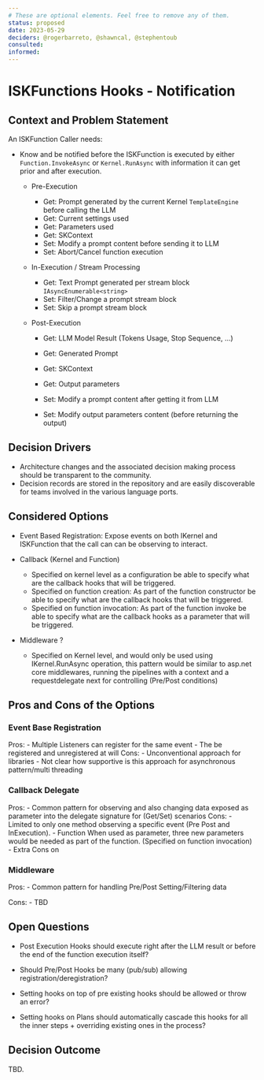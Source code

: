 ```yaml
---
# These are optional elements. Feel free to remove any of them.
status: proposed
date: 2023-05-29
deciders: @rogerbarreto, @shawncal, @stephentoub
consulted: 
informed: 
---
```


# ISKFunctions Hooks - Notification

## Context and Problem Statement

An ISKFunction Caller needs:

- Know and be notified before the ISKFunction is executed by either `Function.InvokeAsync` or `Kernel.RunAsync` with information it can get prior and after execution.

  - Pre-Execution

    - Get: Prompt generated by the current Kernel `TemplateEngine` before calling the LLM
    - Get: Current settings used
    - Get: Parameters used
    - Get: SKContext
    - Set: Modify a prompt content before sending it to LLM
    - Set: Abort/Cancel function execution

  - In-Execution / Stream Processing

    - Get: Text Prompt generated per stream block `IAsyncEnumerable<string>`
    - Set: Filter/Change a prompt stream block
    - Set: Skip a prompt stream block

  - Post-Execution

    - Get: LLM Model Result (Tokens Usage, Stop Sequence, ...)
    - Get: Generated Prompt
    - Get: SKContext
    - Get: Output parameters

    - Set: Modify a prompt content after getting it from LLM
    - Set: Modify output parameters content (before returning the output)

## Decision Drivers

- Architecture changes and the associated decision making process should be transparent to the community.
- Decision records are stored in the repository and are easily discoverable for teams involved in the various language ports.

## Considered Options

- Event Based Registration: Expose events on both IKernel and ISKFunction that the call can can be observing to interact.
- Callback (Kernel and Function)

  - Specified on kernel level as a configuration be able to specify what are the callback hooks that will be triggered.
  - Specified on function creation: As part of the function constructor be able to specify what are the callback hooks that will be triggered.
  - Specified on function invocation: As part of the function invoke be able to specify what are the callback hooks as a parameter that will be triggered.

- Middleware ?
  - Specified on Kernel level, and would only be used using IKernel.RunAsync operation, this pattern would be similar to asp.net core middlewares, running the pipelines with a context and a requestdelegate next for controlling (Pre/Post conditions)

## Pros and Cons of the Options

### Event Base Registration

Pros: - Multiple Listeners can register for the same event - The be registered and unregistered at will
Cons: - Unconventional approach for libraries - Not clear how supportive is this approach for asynchronous pattern/multi threading

### Callback Delegate

Pros: - Common pattern for observing and also changing data exposed as parameter into the delegate signature for (Get/Set) scenarios
Cons: - Limited to only one method observing a specific event (Pre Post and InExecution). - Function When used as parameter, three new parameters would be needed as part of the function. (Specified on function invocation) - Extra Cons on

### Middleware

Pros: - Common pattern for handling Pre/Post Setting/Filtering data

Cons: - TBD

## Open Questions

- Post Execution Hooks should execute right after the LLM result or before the end of the function execution itself?

- Should Pre/Post Hooks be many (pub/sub) allowing registration/deregistration?

- Setting hooks on top of pre existing hooks should be allowed or throw an error?

- Setting hooks on Plans should automatically cascade this hooks for all the inner steps + overriding existing ones in the process?

## Decision Outcome

TBD.
